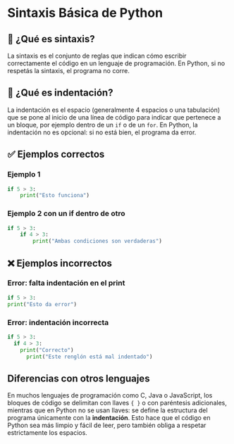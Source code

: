# Sintaxis Básica de Python

## 📌 ¿Qué es sintaxis?

La sintaxis es el conjunto de reglas que indican cómo escribir correctamente el código en un lenguaje de programación. En Python, si no respetás la sintaxis, el programa no corre.

## 📌 ¿Qué es indentación?

La indentación es el espacio (generalmente 4 espacios o una tabulación) que se pone al inicio de una línea de código para indicar que pertenece a un bloque, por ejemplo dentro de un `if` o de un `for`. En Python, la indentación no es opcional: si no está bien, el programa da error.

## ✅ Ejemplos correctos

### Ejemplo 1
```python
if 5 > 3:
    print("Esto funciona")
```

### Ejemplo 2 con un if dentro de otro
```python
if 5 > 3:
    if 4 > 3:
        print("Ambas condiciones son verdaderas")
```

## ❌ Ejemplos incorrectos

### Error: falta indentación en el print
```python
if 5 > 3:
print("Esto da error")
```

### Error: indentación incorrecta
```python
if 5 > 3:
  if 4 > 3:
    print("Correcto")
      print("Este renglón está mal indentado")
```

## Diferencias con otros lenguajes

En muchos lenguajes de programación como C, Java o JavaScript, los bloques de código se delimitan con llaves `{ }` o con paréntesis adicionales, mientras que en Python no se usan llaves: se define la estructura del programa únicamente con la **indentación**. Esto hace que el código en Python sea más limpio y fácil de leer, pero también obliga a respetar estrictamente los espacios.
